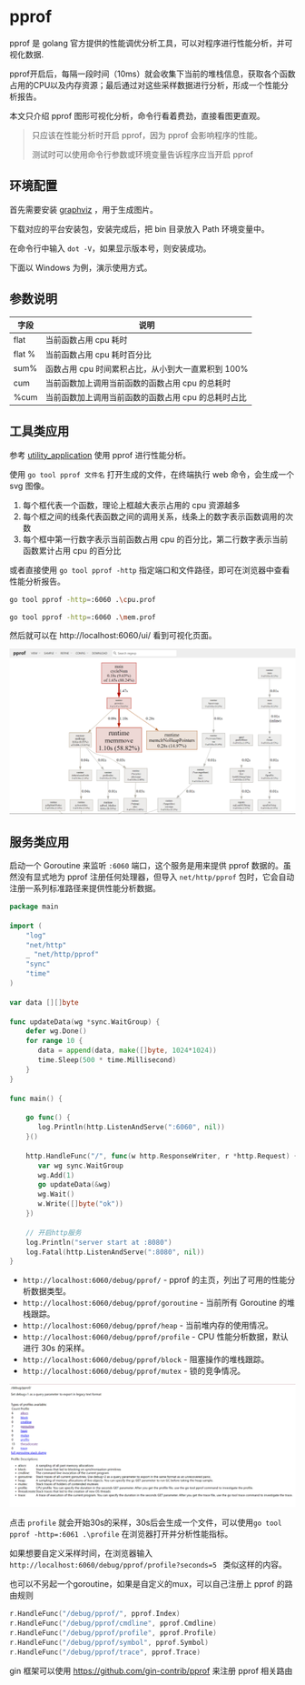 # pprof

pprof 是 golang 官方提供的性能调优分析工具，可以对程序进行性能分析，并可视化数据.

pprof开启后，每隔一段时间（10ms）就会收集下当前的堆栈信息，获取各个函数占用的CPU以及内存资源；最后通过对这些采样数据进行分析，形成一个性能分析报告。

本文只介绍 pprof 图形可视化分析，命令行看着费劲，直接看图更直观。

> 只应该在性能分析时开启 pprof，因为 pprof 会影响程序的性能。
> 
> 测试时可以使用命令行参数或环境变量告诉程序应当开启 pprof

## 环境配置

首先需要安装 [graphviz](https://graphviz.org/download/) ，用于生成图片。

下载对应的平台安装包，安装完成后，把 bin 目录放入 Path 环境变量中。

在命令行中输入 `dot -V`，如果显示版本号，则安装成功。

下面以 Windows 为例，演示使用方式。

## 参数说明

| 字段   | 说明                                                |
| ------ | --------------------------------------------------- |
| flat   | 当前函数占用 cpu 耗时                               |
| flat % | 当前函数占用 cpu 耗时百分比                         |
| sum%   | 函数占用 cpu 时间累积占比，从小到大一直累积到 100%  |
| cum    | 当前函数加上调用当前函数的函数占用 cpu 的总耗时     |
| %cum   | 当前函数加上调用当前函数的函数占用 cpu 的总耗时占比 |

## 工具类应用

参考 [utility_application](utility_application/main.go) 使用 pprof 进行性能分析。

使用 `go tool pprof 文件名` 打开生成的文件，在终端执行 web 命令，会生成一个 svg 图像。

1. 每个框代表一个函数，理论上框越大表示占用的 cpu 资源越多
2. 每个框之间的线条代表函数之间的调用关系，线条上的数字表示函数调用的次数
3. 每个框中第一行数字表示当前函数占用 cpu 的百分比，第二行数字表示当前函数累计占用 cpu 的百分比

或者直接使用 `go tool pprof -http` 指定端口和文件路径，即可在浏览器中查看性能分析报告。 
```bash
go tool pprof -http=:6060 .\cpu.prof
```

```bash
go tool pprof -http=:6060 .\mem.prof
```

然后就可以在 http://localhost:6060/ui/ 看到可视化页面。

![1](images/1.png)

## 服务类应用

启动一个 Goroutine 来监听 `:6060` 端口，这个服务是用来提供 pprof 数据的。虽然没有显式地为 pprof 注册任何处理器，但导入 `net/http/pprof` 包时，它会自动注册一系列标准路径来提供性能分析数据。

```go
package main

import (
    "log"
    "net/http"
    _ "net/http/pprof"
    "sync"
    "time"
)

var data [][]byte

func updateData(wg *sync.WaitGroup) {
    defer wg.Done()
    for range 10 {
       data = append(data, make([]byte, 1024*1024))
       time.Sleep(500 * time.Millisecond)
    }
}

func main() {

    go func() {
       log.Println(http.ListenAndServe(":6060", nil))
    }()

    http.HandleFunc("/", func(w http.ResponseWriter, r *http.Request) {
       var wg sync.WaitGroup
       wg.Add(1)
       go updateData(&wg)
       wg.Wait()
       w.Write([]byte("ok"))
    })

    // 开启http服务
    log.Println("server start at :8080")
    log.Fatal(http.ListenAndServe(":8080", nil))
}
```

- `http://localhost:6060/debug/pprof/` - pprof 的主页，列出了可用的性能分析数据类型。
- `http://localhost:6060/debug/pprof/goroutine` - 当前所有 Goroutine 的堆栈跟踪。
- `http://localhost:6060/debug/pprof/heap` - 当前堆内存的使用情况。
- `http://localhost:6060/debug/pprof/profile` - CPU 性能分析数据，默认进行 30s 的采样。
- `http://localhost:6060/debug/pprof/block` - 阻塞操作的堆栈跟踪。
- `http://localhost:6060/debug/pprof/mutex` - 锁的竞争情况。

![2](images/2.png)

点击 `profile` 就会开始30s的采样，30s后会生成一个文件，可以使用`go tool pprof -http=:6061 .\profile` 在浏览器打开并分析性能指标。

如果想要自定义采样时间，在浏览器输入`http://localhost:6060/debug/pprof/profile?seconds=5 ` 类似这样的内容。

也可以不另起一个goroutine，如果是自定义的mux，可以自己注册上 pprof 的路由规则

```go
r.HandleFunc("/debug/pprof/", pprof.Index)
r.HandleFunc("/debug/pprof/cmdline", pprof.Cmdline)
r.HandleFunc("/debug/pprof/profile", pprof.Profile)
r.HandleFunc("/debug/pprof/symbol", pprof.Symbol)
r.HandleFunc("/debug/pprof/trace", pprof.Trace)
```

gin 框架可以使用 https://github.com/gin-contrib/pprof 来注册 pprof 相关路由